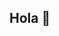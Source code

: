## Hola 👋

<!--
**Pablo-Artuso-Altamirano/Pablo-Artuso-Altamirano** is a ✨ _special_ ✨ repository because its `README.md` (this file) appears on your GitHub profile.

Aquí tienes algunas ideas para empezar:

- 🔭 Actualmente estoy trabajando en ...
- 🌱 Estoy aprendiendo ...
- Quiero colaborar en ...
- 🤔 Estoy buscando ayuda con ...
- 💬 Pregúntame sobre ...
- 📫 Cómo contactar conmigo: ...
- 😄 Pronombres: ...
- ⚡ Dato curioso: ...
-->
